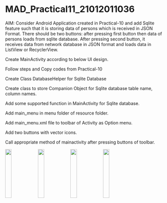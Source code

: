 # MAD_Practical11_21012011036
AIM: Consider Android Application created in Practical-10 and add Sqlite feature such that it is storing data of persons which is received in JSON Format. There should be two buttons: after pressing first button then data of persons loads from sqlite database. After pressing second button, it receives data from network database in JSON format and loads data in ListView or RecyclerView.

Create MainActivity according to below UI design.

Follow steps and Copy codes from Practical-10

Create Class DatabaseHelper for Sqlite Database

Create class to store Companion Object for Sqlite database table name, column names.

 Add some supported function in MainActivity for Sqlite database.

Add main_menu in menu folder of resource folder.

Add main_menu.xml file to toolbar of Activity as Option menu.

Add two buttons with vector icons.

Call appropriate method of mainactivity after pressing buttons of toolbar.

<img src="https://github.com/Krishna7249/MAD_Practical11_21012011036/assets/98690735/23012d7f-7a19-4272-8a8b-4d6b44625c5f" width=20% height=20%>
<img src="https://github.com/Krishna7249/MAD_Practical11_21012011036/assets/98690735/0a161f5c-8b2a-4dfa-b214-e00477018f32" width=20% height=20%>
<img src="https://github.com/Krishna7249/MAD_Practical11_21012011036/assets/98690735/8d6a7605-c5e3-4589-81a0-e162daca8121" width=20% height=20%>
<img src="https://github.com/Krishna7249/MAD_Practical11_21012011036/assets/98690735/0035d682-d42f-41b5-87c2-86575c753782" width=20% height=20%>
